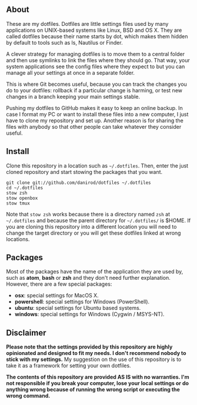 ## About

These are my dotfiles. Dotfiles are little settings files used by many
applications on UNIX-based systems like Linux, BSD and OS X. They are called
dotfiles because their name starts by dot, which makes them hidden by default
to tools such as ls, Nautilus or Finder.

A clever strategy for managing dotfiles is to move them to a central folder
and then use symlinks to link the files where they should go. That way, your
system applications see the config files where they expect to but you can
manage all your settings at once in a separate folder.

This is where Git becomes useful, because you can track the changes you do
to your dotfiles: rollback if a particular change is harming, or test new
changes in a branch keeping your main settings stable.

Pushing my dotfiles to GitHub makes it easy to keep an online backup. In case
I format my PC or want to install these files into a new computer, I just
have to clone my repository and set up. Another reason is for sharing the
files with anybody so that other people can take whatever they consider
useful.

## Install

Clone this repository in a location such as `~/.dotfiles`. Then, enter
the just cloned repository and start stowing the packages that you want.

    git clone git://github.com/danirod/dotfiles ~/.dotfiles
    cd ~/.dotfiles
    stow zsh
    stow openbox
    stow tmux

Note that `stow zsh` works because there is a directory named `zsh` at
`~/.dotfiles` and because the parent directory for `~/.dotfiles/` is 
$HOME. If you are cloning this repository into a different location you will
need to change the target directory or you will get these dotfiles linked
at wrong locations.

## Packages

Most of the packages have the name of the application they are used by, such
as **atom**, **bash** or **zsh** and they don't need further explanation.
However, there are a few special packages:

* **osx**: special settings for MacOS X.
* **powershell**: special settings for Windows (PowerShell).
* **ubuntu**: special settings for Ubuntu based systems.
* **windows**: special settings for Windows (Cygwin / MSYS-NT).

## Disclaimer

**Please note that the settings provided by this repository are highly
opinionated and designed to fit my needs. I don't recommend nobody to stick
with my settings.** My suggestion on the use of this repository is to take
it as a framework for setting your own dotfiles.

**The contents of this repository are provided AS IS with no warranties.
I'm not responsible if you break your computer, lose your local settings or
do anything wrong because of running the wrong script or executing the wrong
command.**

